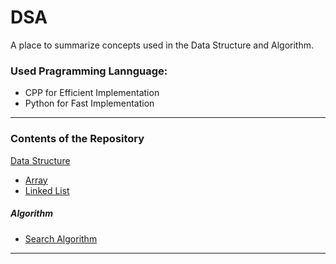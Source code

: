 # DSA
A place to summarize concepts used in the Data Structure and Algorithm.

### Used Pragramming Lannguage: 
- CPP for Efficient Implementation
- Python for Fast Implementation
***

### Contents of the Repository
[Data Structure](https://github.com/JoohanJin/DSA/tree/main/data_structure)
- [Array](https://github.com/JoohanJin/DSA/tree/main/data_structure/array)
- [Linked List](https://github.com/JoohanJin/DSA/tree/main/data_structure/tree)

##### Algorithm
- [Search Algorithm](https://github.com/JoohanJin/DSA/tree/main/algorithm/search_algorithm)
***
